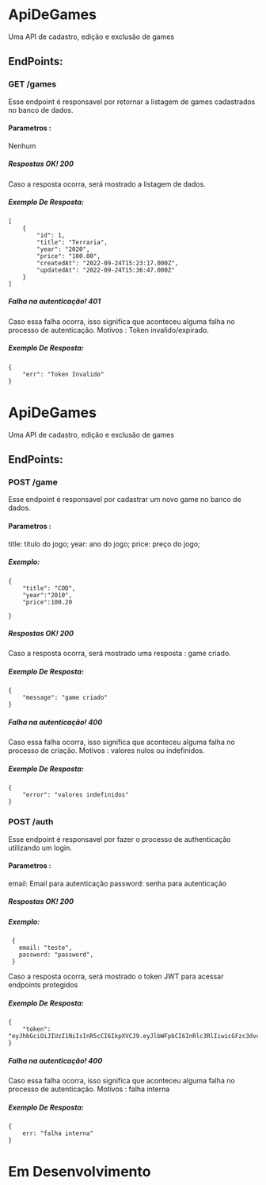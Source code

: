 # ApiDeGames
Uma API de cadastro, edição e exclusão de games

## EndPoints:

### GET /games 
Esse endpoint é responsavel por retornar a listagem de games cadastrados no banco de dados.
#### Parametros :
Nenhum
##### Respostas OK! 200
Caso a resposta ocorra, será mostrado a listagem de dados.
##### Exemplo De Resposta: 
```
[
    {
        "id": 1,
        "title": "Terraria",
        "year": "2020",
        "price": "100.00",
        "createdAt": "2022-09-24T15:23:17.000Z",
        "updatedAt": "2022-09-24T15:36:47.000Z"
    }
]
```
##### Falha na autenticação! 401
Caso essa falha ocorra, isso significa que aconteceu alguma falha no processo de autenticação. Motivos : Token invalido/expirado.
##### Exemplo De Resposta:
```
{
    "err": "Token Invalido"
}
```

# ApiDeGames
Uma API de cadastro, edição e exclusão de games

## EndPoints:

### POST /game
Esse endpoint é responsavel por cadastrar um novo game no banco de dados.
#### Parametros :
title: titulo do jogo;
year: ano do jogo;
price: preço do jogo;
##### Exemplo:
```
{
    "title": "COD",
    "year":"2010",
    "price":100.20

}
```
##### Respostas OK! 200
Caso a resposta ocorra, será mostrado uma resposta : game criado.
##### Exemplo De Resposta: 
```
{
    "message": "game criado"
}
```
##### Falha na autenticação! 400
Caso essa falha ocorra, isso significa que aconteceu alguma falha no processo de criação. Motivos : valores nulos ou indefinidos.
##### Exemplo De Resposta:
```
{
    "error": "valores indefinidos"
}
```

### POST /auth
Esse endpoint é responsavel por fazer o processo de authenticação utilizando um login.
#### Parametros :
email: Email para autenticação
password: senha para autenticação
##### Respostas OK! 200
##### Exemplo: 
 ```
  {
    email: "teste",
    password: "password",
  }
 ```
Caso a resposta ocorra, será mostrado o token JWT para acessar endpoints protegidos
##### Exemplo De Resposta: 
```
{
    "token": "eyJhbGciOiJIUzI1NiIsInR5cCI6IkpXVCJ9.eyJlbWFpbCI6InRlc3RlIiwicGFzc3dvcmQiOiJwYXNzd29yZCIsImlhdCI6MTY2NDI4MzYxMSwiZXhwIjoxNjY0NDEzMjExfQ.7ZpFA1RXkS72RV6WPj4Sa5yDT5wvVaefvvYGZK5MwLU"
}
```
##### Falha na autenticação! 400
Caso essa falha ocorra, isso significa que aconteceu alguma falha no processo de autenticação. Motivos : falha interna
##### Exemplo De Resposta:
```
{ 
    err: "falha interna"
}
```
# Em Desenvolvimento
